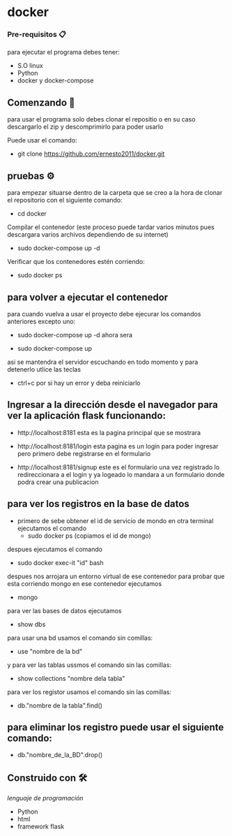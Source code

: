 # docker

 ### Pre-requisitos 📋
 para ejecutar el programa debes tener:
 * S.O linux  
 * Python
 * docker y docker-compose

 ## Comenzando 🚀
 para usar el programa solo debes clonar el repositio o en su caso descargarlo el zip y descomprimirlo para poder usarlo
 
 Puede usar el comando:
  - git clone https://github.com/ernesto2011/docker.git
   
## pruebas ⚙️
 para empezar situarse dentro de la carpeta que se creo a la hora de clonar el repositorio con el siguiente comando:
 - cd docker
 
 Compilar el contenedor (este proceso puede tardar varios minutos pues descargara varios archivos dependiendo de su internet)
- sudo docker-compose up -d

Verificar que los contenedores estén corriendo:
- sudo docker ps


## para volver a ejecutar el contenedor
para cuando vuelva a usar el proyecto debe ejecurar los comandos anteriores excepto uno:
- sudo docker-compose up -d
ahora sera

- sudo docker-compose up

asi se mantendra el servidor escuchando en todo momento y para detenerlo utlice las teclas
- ctrl+c
por si hay un error y deba reiniciarlo

## Ingresar a la dirección desde el navegador para ver la aplicación flask funcionando:
- http://localhost:8181
 esta es la pagina principal que se mostrara

- http://localhost:8181/login
 esta pagina es un login para poder ingresar pero primero debe registrarse en el formulario
 
- http://localhost:8181/signup
este es el formulario una vez registrado lo redireccionara a el login y ya logeado lo mandara a un formulario donde podra crear una publicacion

## para ver los registros en la base de datos
* primero de sebe obtener el id de servicio de mondo en otra terminal ejecutamos el comando 
  - sudo docker ps (copiamos el id de mongo)
  
 despues ejecutamos el comando
  - sudo docker exec-it "id" bash
 
 despues nos arrojara un entorno virtual de ese contenedor para probar que esta corriendo mongo en ese contenedor ejecutamos
  - mongo
  
 para ver las bases de datos ejecutamos 
  - show dbs
  
 para usar una bd usamos el comando sin comillas:
  - use "nombre de la bd"
 
 y para ver las tablas ussmos el comando sin las comillas:
  - show collections "nombre dela tabla"
 
 para ver los registor usamos el comando sin las comillas:
  - db."nombre de la tabla".find()
  
  
 ## para eliminar los registro puede usar el siguiente comando:
  - db."nombre_de_la_BD".drop()
  
  




## Construido con 🛠️

_lenguaje de programación_

* Python
* html
* framework flask

